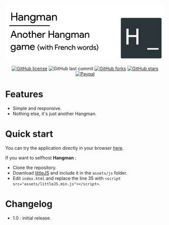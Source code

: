 ![Header](/docs/header.png)

<div align="center">

[![GitHub license](https://img.shields.io/github/license/n-deleforge/hangman?style=for-the-badge)](https://github.com/n-deleforge/hangman/blob/main/LICENCE)
![GitHub last commit](https://img.shields.io/github/last-commit/n-deleforge/hangman?style=for-the-badge)
[![GitHub forks](https://img.shields.io/github/forks/n-deleforge/hangman?style=for-the-badge)](https://github.com/n-deleforge/hangman/network)
[![GitHub stars](https://img.shields.io/github/stars/n-deleforge/hangman?style=for-the-badge)](https://github.com/n-deleforge/hangman/stargazers)
[![Paypal](https://img.shields.io/badge/DONATE-PAYPAL.ME-lightgrey?style=for-the-badge)](https://www.paypal.com/paypalme/nicolasdeleforge)

</div>

# Features 

- Simple and responsive.
- Nothing else, it's just another Hangman.

# Quick start

You can try the application directly in your browser [here](https://nicolas-deleforge.fr/hangman/).  

If you want to selfhost **Hangman** :
- Clone the repository.
- Download [littleJS](https://github.com/n-deleforge/littleJS) and include it in the `assets/js` folder.
- Edit `index.html` and replace the line 35 with `<script src="assets/littleJS.min.js"></script>`.

# Changelog

- 1.0 : initial release.
